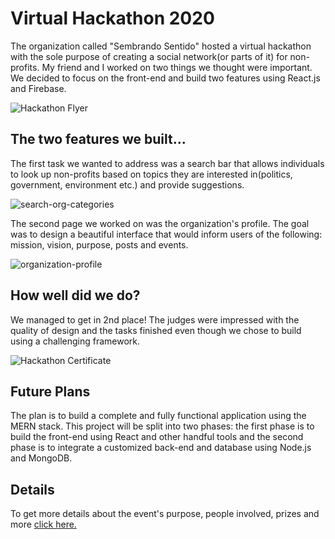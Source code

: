 # Virtual Hackathon 2020

The organization called "Sembrando Sentido" hosted a virtual hackathon with the sole purpose of creating a social network(or parts of it) for non-profits. My friend and I worked on two things we thought were important. We decided to focus on the front-end and build two features using React.js and Firebase.

![Hackathon Flyer](https://lh3.googleusercontent.com/TvCvWFX-W3TcB-b7GXI_ydm78Bo5Iq3kbfZy-CFBwlhGBNJ_8ftIfycmEz8YNDi-nrjqvX-5Iw4AUlJmCBixcJlShUlSIncFlNUR9-vEtFpKHJuWeqRArH04lP2SX8xYTmsEGGWIYA=w2400)

## The two features we built...

The first task we wanted to address was a search bar that allows individuals to look up non-profits based on topics  they are interested in(politics, government, environment etc.) and provide suggestions.

![search-org-categories](https://media.giphy.com/media/h9am7jWBpDNii1WnSF/giphy.gif)

The second page we worked on was the organization's profile. The goal was to design a beautiful interface that would inform users of the following: mission, vision, purpose, posts and events.

![organization-profile](https://media.giphy.com/media/UUkk4F3a8cJ3GxiCGF/giphy.gif)

## How well did we do?
We managed to get in 2nd place! The judges were impressed with the quality of design and the tasks finished even though we chose to build using a challenging framework.

![Hackathon Certificate](https://lh3.googleusercontent.com/JTr0ozXAtpBdf9DphJDjPAyKgyHhTwGScokmbcvgBh7Y-I6RgBAqEdSvKDh84Vzj2o8Maeeip4LZwuHrgwIWX-i-1QOvBnrHAtbJNz4z1k6mw7xUMsLKTCVBHiFG7a5ToPXlfOKBgw=w2400)

## Future Plans
The plan is to build a complete and fully functional application using the MERN stack. This project will be split into two phases: the first phase is to build the front-end using React and other handful tools and the second phase is to integrate a customized back-end and database using Node.js and MongoDB.

## Details
To get more details about the event's purpose, people involved, prizes and more [click here.](https://drive.google.com/file/d/1lmNjIOexHsV1QzaQ18Ro2uiKOH9JsQDJ/view?usp=sharing)

